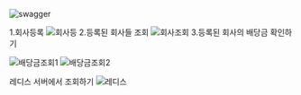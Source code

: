 ![swagger](https://github.com/babyeuisun/jusik-baedang/assets/139745196/b3c24b2b-3dc1-41d3-a0bf-45a774b4bf1b)

1.회사등록 
![회사등](https://github.com/babyeuisun/jusik-baedang/assets/139745196/2c7bae98-7959-4a3d-b84d-2b8cb5b281f5)
2.등록된 회사들 조회 
![회사조회](https://github.com/babyeuisun/jusik-baedang/assets/139745196/411ae8a7-5d69-4e4f-8b00-34c1d7d2356d)
3.등록된 회사의 배당금 확인하기 

![배당금조회1](https://github.com/babyeuisun/jusik-baedang/assets/139745196/2dc1c2c4-dd55-4b48-9a9b-b6f21ddb68c5)
![배당금조회2](https://github.com/babyeuisun/jusik-baedang/assets/139745196/166db6e0-dd8f-4af3-a413-cf51c2488781)

레디스 서버에서 조회하기 
![레디스](https://github.com/babyeuisun/jusik-baedang/assets/139745196/42a70795-0fe0-44ce-9d45-e694d60b443a)

